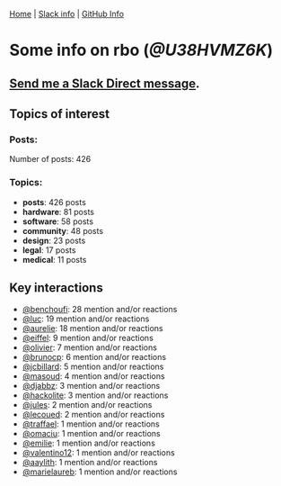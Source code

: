 [Home](https://kelu124.github.io/echommunity/) | [Slack info](https://kelu124.github.io/echommunity/) | [GitHub Info](https://kelu124.github.io/echommunity/github.html)

# Some info on __rbo__ (_@U38HVMZ6K_)


## [Send me a Slack Direct message](https://echopen.slack.com/messages/@rbo/).

## Topics of interest

### Posts: 

Number of posts: 426

### Topics:

* __posts__: 426 posts
* __hardware__: 81 posts
* __software__: 58 posts
* __community__: 48 posts
* __design__: 23 posts
* __legal__: 17 posts
* __medical__: 11 posts

## Key interactions 

* [@benchoufi](./U0B47KC3S.md): 28 mention and/or reactions
* [@luc](./U0AAL4W13.md): 19 mention and/or reactions
* [@aurelie](./U37GZRZU6.md): 18 mention and/or reactions
* [@eiffel](./U3GHS132Q.md): 9 mention and/or reactions
* [@olivier](./U04DFTZ7D.md): 7 mention and/or reactions
* [@brunocp](./U33817K25.md): 6 mention and/or reactions
* [@jcbillard](./U3GQS8JTZ.md): 5 mention and/or reactions
* [@masoud](./U3PLYAJPJ.md): 4 mention and/or reactions
* [@djabbz](./U2PFHNN3C.md): 3 mention and/or reactions
* [@hackolite](./U20C8CKTL.md): 3 mention and/or reactions
* [@jules](./U3ML4L01Z.md): 2 mention and/or reactions
* [@lecoued](./U3QGT3Q74.md): 2 mention and/or reactions
* [@traffael](./U3RKUJHHS.md): 1 mention and/or reactions
* [@omaciu](./U3J40RUDT.md): 1 mention and/or reactions
* [@emilie](./U0FN1B8KD.md): 1 mention and/or reactions
* [@valentino12](./U3GV4N878.md): 1 mention and/or reactions
* [@aaylith](./U3ARRLDQ8.md): 1 mention and/or reactions
* [@marielaureb](./U3T7KBEMV.md): 1 mention and/or reactions
